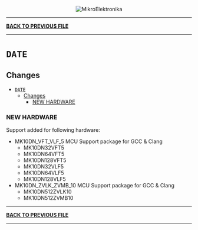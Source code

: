 <p align="center">
  <img src="http://www.mikroe.com/img/designs/beta/logo_small.png?raw=true" alt="MikroElektronika"/>
</p>

---

**[BACK TO PREVIOUS FILE](../changelog.md)**

---

# `DATE`

## Changes

- [`DATE`](#date)
  - [Changes](#changes)
    - [NEW HARDWARE](#new-hardware)

### NEW HARDWARE

Support added for following hardware:

+ MK10DN_VFT_VLF_5 MCU Support package for GCC & Clang
  + MK10DN32VFT5
  + MK10DN64VFT5
  + MK10DN128VFT5
  + MK10DN32VLF5
  + MK10DN64VLF5
  + MK10DN128VLF5
+ MK10DN_ZVLK_ZVMB_10 MCU Support package for GCC & Clang
  + MK10DN512ZVLK10
  + MK10DN512ZVMB10

---

**[BACK TO PREVIOUS FILE](../changelog.md)**

---
